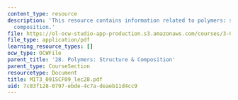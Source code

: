 ```yaml
---
content_type: resource
description: 'This resource contains information related to polymers: structure and
  composition.'
file: https://ol-ocw-studio-app-production.s3.amazonaws.com/courses/3-091sc-introduction-to-solid-state-chemistry-fall-2010/7c83f1280797ebde4c7adeaeb11d4cc9_MIT3_091SCF09_lec28.pdf
file_type: application/pdf
learning_resource_types: []
ocw_type: OCWFile
parent_title: '28. Polymers: Structure & Composition'
parent_type: CourseSection
resourcetype: Document
title: MIT3_091SCF09_lec28.pdf
uid: 7c83f128-0797-ebde-4c7a-deaeb11d4cc9
---
```

